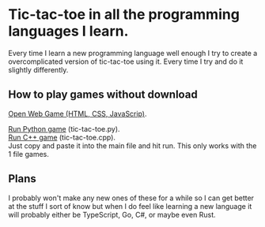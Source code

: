 # Tic-tac-toe in all the programming languages I learn.
Every time I learn a new programming language well enough I try to create a overcomplicated version of tic-tac-toe using it. Every time I try and do it slightly differently. 

## How to play games without download
[Open Web Game (HTML, CSS, JavaScrip)](https://raw.githack.com/michael-lesirge/tic-tac-toe/main/HTML-CSS-JS/).

[Run Python game](https://www.programiz.com/python-programming/online-compiler/) (tic-tac-toe.py).  
[Run C++ game](https://www.programiz.com/cpp-programming/online-compiler/) (tic-tac-toe.cpp).  
Just copy and paste it into the main file and hit run. This only works with the 1 file games.

## Plans
I probably won't make any new ones of these for a while so I can get better at the stuff I sort of know but when I do feel like learning a new language it will probably either be TypeScript, Go, C#, or maybe even Rust.
